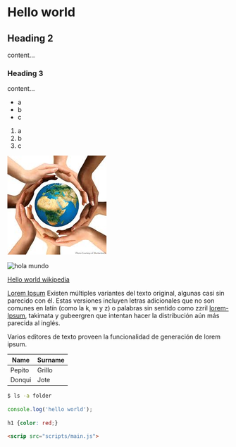 # Hello world

## Heading 2
content...

### Heading 3
content...

- a
- b
- c

1. a
2. b
3. c

![imagen mundo](images/helloworld.png)

![hola mundo](https://cdn-images-1.medium.com/max/1600/1*jB76MLZjiNhGSQQvxm7LSQ.gif)

[Hello world wikipedia](https://es.wikipedia.org/wiki/Hola_mundo)


[Lorem Ipsum][lorem-Ipsum] Existen múltiples variantes del texto original, algunas casi sin parecido con él. Estas versiones incluyen letras adicionales que no son comunes en latín (como la k, w y z) o palabras sin sentido como zzril [lorem-Ipsum], takimata y gubeergren que intentan hacer la distribución aún más parecida al inglés. 

Varios editores de texto proveen la funcionalidad de generación de lorem ipsum.

[lorem-Ipsum]:https://es.wikipedia.org/wiki/Lorem_ipsum

| Name | Surname |
| -----|---------|
| Pepito | Grillo |
| Donqui | Jote |


```sh
$ ls -a folder
```

```js
console.log('hello world');
```

```css
h1 {color: red;}
```
```html
<scrip src="scripts/main.js">
```
